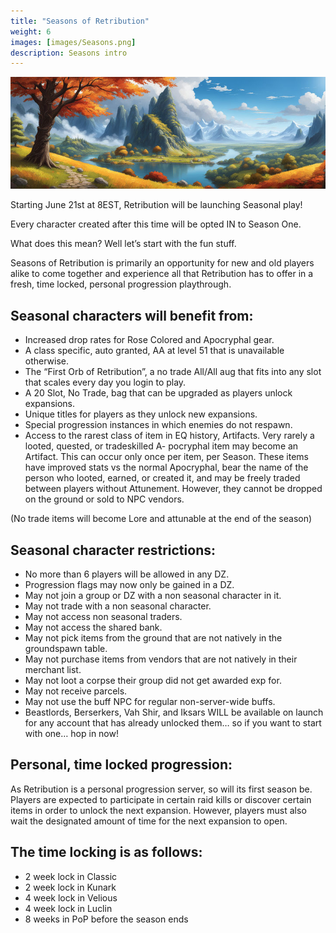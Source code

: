 ```yaml
---
title: "Seasons of Retribution"
weight: 6
images: [images/Seasons.png]
description: Seasons intro
---
```

![Seasons](images/Seasons.png)

Starting June 21st at 8EST, Retribution will be launching Seasonal play!

Every character created after this time will be opted IN to Season One.

What does this mean? Well let’s start with the fun stuff.

Seasons of Retribution is primarily an opportunity for new and old players alike to come together and experience all that Retribution has to offer in a fresh, time locked, personal progression playthrough.

## Seasonal characters will benefit from:

- Increased drop rates for Rose Colored and Apocryphal gear.
- A class specific, auto granted, AA at level 51 that is unavailable otherwise.
- The “First Orb of Retribution”, a no trade All/All aug that fits into any slot that scales every day you login to play.
- A 20 Slot, No Trade, bag that can be upgraded as players unlock expansions.
- Unique titles for players as they unlock new expansions.
- Special progression instances in which enemies do not respawn.
- Access to the rarest class of item in EQ history, Artifacts. Very rarely a looted, quested, or tradeskilled A- pocryphal item may become an Artifact. This can occur only once per item, per Season. These items have improved stats vs the normal Apocryphal, bear the name of the person who looted, earned, or created it, and may be freely traded between players without Attunement. However, they cannot be dropped on the ground or sold to NPC vendors.

(No trade items will become Lore and attunable at the end of the season)

## Seasonal character restrictions:

- No more than 6 players will be allowed in any DZ.
- Progression flags may now only be gained in a DZ.
- May not join a group or DZ with a non seasonal character in it.
- May not trade with a non seasonal character.
- May not access non seasonal traders.
- May not access the shared bank.
- May not pick items from the ground that are not natively in the groundspawn table.
- May not purchase items from vendors that are not natively in their merchant list.
- May not loot a corpse their group did not get awarded exp for.
- May not receive parcels.
- May not use the buff NPC for regular non-server-wide buffs.
- Beastlords, Berserkers, Vah Shir, and Iksars WILL be available on launch for any account that has already unlocked them… so if you want to start with one… hop in now!

## Personal, time locked progression:

As Retribution is a personal progression server, so will its first season be. Players are expected to participate in certain raid kills or discover certain items in order to unlock the next expansion. However, players must also wait the designated amount of time for the next expansion to open.

## The time locking is as follows:

- 2 week lock in Classic
- 2 week lock in Kunark
- 4 week lock in Velious
- 4 week lock in Luclin
- 8 weeks in PoP before the season ends


